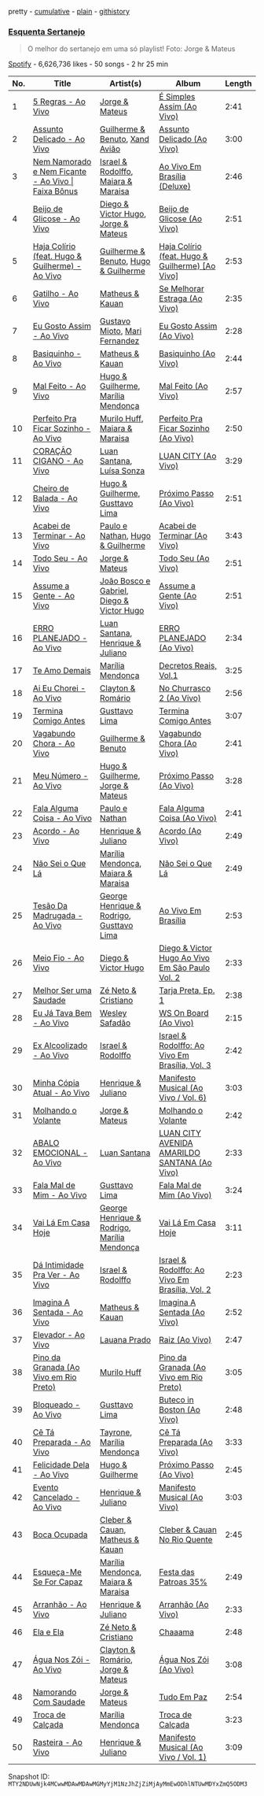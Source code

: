 pretty - [cumulative](/playlists/cumulative/37i9dQZF1DXdSjVZQzv2tl.md) - [plain](/playlists/plain/37i9dQZF1DXdSjVZQzv2tl) - [githistory](https://github.githistory.xyz/mackorone/spotify-playlist-archive/blob/main/playlists/plain/37i9dQZF1DXdSjVZQzv2tl)

### [Esquenta Sertanejo](https://open.spotify.com/playlist/37i9dQZF1DXdSjVZQzv2tl)

> O melhor do sertanejo em uma só playlist! Foto: Jorge & Mateus

[Spotify](https://open.spotify.com/user/spotify) - 6,626,736 likes - 50 songs - 2 hr 25 min

| No. | Title | Artist(s) | Album | Length |
|---|---|---|---|---|
| 1 | [5 Regras \- Ao Vivo](https://open.spotify.com/track/3gCWngngUs1uojw33vrE8K) | [Jorge & Mateus](https://open.spotify.com/artist/1elUiq4X7pxej6FRlrEzjM) | [É Simples Assim \(Ao Vivo\)](https://open.spotify.com/album/3KOePCX9vdj3OrAC2ruEFk) | 2:41 |
| 2 | [Assunto Delicado \- Ao Vivo](https://open.spotify.com/track/3yHXEidSu4gYVRqKoI653O) | [Guilherme & Benuto](https://open.spotify.com/artist/6m6e7D2TnV0aYMllFFwMxu), [Xand Avião](https://open.spotify.com/artist/43DRDu6nLSeIedZ7T1A616) | [Assunto Delicado \(Ao Vivo\)](https://open.spotify.com/album/7fMbYVUDAIWPuKcyehDYlT) | 3:00 |
| 3 | [Nem Namorado e Nem Ficante \- Ao Vivo \| Faixa Bônus](https://open.spotify.com/track/6bwx7pcKJY05D9S6CVa1k6) | [Israel & Rodolffo](https://open.spotify.com/artist/41QLxRXlc2NwfJZkHGHKid), [Maiara & Maraisa](https://open.spotify.com/artist/59jlthNnbmim5l9tmNA7se) | [Ao Vivo Em Brasília \(Deluxe\)](https://open.spotify.com/album/4WiThiD9AkxCSYf291UDwc) | 2:46 |
| 4 | [Beijo de Glicose \- Ao Vivo](https://open.spotify.com/track/6gyhp7IcNhTYzwlk8utsgP) | [Diego & Victor Hugo](https://open.spotify.com/artist/3k68C6mNMJL6OaAdWeW2ZF), [Jorge & Mateus](https://open.spotify.com/artist/1elUiq4X7pxej6FRlrEzjM) | [Beijo de Glicose \(Ao Vivo\)](https://open.spotify.com/album/6Y3F7RFN8cOh7ewKiyn2rC) | 2:51 |
| 5 | [Haja Colírio \(feat\. Hugo & Guilherme\) \- Ao Vivo](https://open.spotify.com/track/1ELsaYdj2NlxLvkx9g24xZ) | [Guilherme & Benuto](https://open.spotify.com/artist/6m6e7D2TnV0aYMllFFwMxu), [Hugo & Guilherme](https://open.spotify.com/artist/1LIuN7ov1IBQDdLsU83ojl) | [Haja Colírio \(feat\. Hugo & Guilherme\) \[Ao Vivo\]](https://open.spotify.com/album/0pmNWSBnKRJOKnmpTaatCU) | 2:53 |
| 6 | [Gatilho \- Ao Vivo](https://open.spotify.com/track/42nZBOwXNdO24Ml032bLBS) | [Matheus & Kauan](https://open.spotify.com/artist/2Z0lRIqr997lIUiPtrpKCr) | [Se Melhorar Estraga \(Ao Vivo\)](https://open.spotify.com/album/5oITwDGkkWE8RxG8LQ6AV6) | 2:35 |
| 7 | [Eu Gosto Assim \- Ao Vivo](https://open.spotify.com/track/4ASA1PZyWGbuc4d9N8OAcF) | [Gustavo Mioto](https://open.spotify.com/artist/1X6ORK7IekgmyjV6IFPszP), [Mari Fernandez](https://open.spotify.com/artist/0BHm7qbh3ENxvXzkQAG7MP) | [Eu Gosto Assim \(Ao Vivo\)](https://open.spotify.com/album/704T1TAZMGGokh8HyNaMbO) | 2:28 |
| 8 | [Basiquinho \- Ao Vivo](https://open.spotify.com/track/2HMbGPbGiqGaHXzFkQAmZI) | [Matheus & Kauan](https://open.spotify.com/artist/2Z0lRIqr997lIUiPtrpKCr) | [Basiquinho \(Ao Vivo\)](https://open.spotify.com/album/66K770CKTCoFFTRTiZGEwJ) | 2:44 |
| 9 | [Mal Feito \- Ao Vivo](https://open.spotify.com/track/5719MEdRQcH4c3phXqX7WN) | [Hugo & Guilherme](https://open.spotify.com/artist/1LIuN7ov1IBQDdLsU83ojl), [Marília Mendonça](https://open.spotify.com/artist/1yR65psqiazQpeM79CcGh8) | [Mal Feito \(Ao Vivo\)](https://open.spotify.com/album/6wM2qL8ddXGiEMPy44Wt8I) | 2:57 |
| 10 | [Perfeito Pra Ficar Sozinho \- Ao Vivo](https://open.spotify.com/track/4cxQWmXmmbFoWvV8qipQTe) | [Murilo Huff](https://open.spotify.com/artist/3hq7WoPJsrRP0KMSLhUgRz), [Maiara & Maraisa](https://open.spotify.com/artist/59jlthNnbmim5l9tmNA7se) | [Perfeito Pra Ficar Sozinho \(Ao Vivo\)](https://open.spotify.com/album/0hSTkDethURIn0Bqp009ja) | 2:50 |
| 11 | [CORAÇÃO CIGANO \- Ao Vivo](https://open.spotify.com/track/4vWh6tEfcLzdvYWp2IlOJS) | [Luan Santana](https://open.spotify.com/artist/3qvcCP2J0fWi0m0uQDUf6r), [Luísa Sonza](https://open.spotify.com/artist/4PzYKhC14sTJNEr0dzoo0d) | [LUAN CITY \(Ao Vivo\)](https://open.spotify.com/album/7z4PSl2TK6FVUlTjyVyRRX) | 3:29 |
| 12 | [Cheiro de Balada \- Ao Vivo](https://open.spotify.com/track/2ykYxd8UGHOsdjP3Z5jSHh) | [Hugo & Guilherme](https://open.spotify.com/artist/1LIuN7ov1IBQDdLsU83ojl), [Gusttavo Lima](https://open.spotify.com/artist/7MiDcPa6UiV3In7lIM71IN) | [Próximo Passo \(Ao Vivo\)](https://open.spotify.com/album/2aeDFXeS2WvKqIfXQyKRGa) | 2:51 |
| 13 | [Acabei de Terminar \- Ao Vivo](https://open.spotify.com/track/3jPp5Aukksz9Ir0gZy6lZM) | [Paulo e Nathan](https://open.spotify.com/artist/3CGLLDfrPjF2FJ8HDCKMMv), [Hugo & Guilherme](https://open.spotify.com/artist/1LIuN7ov1IBQDdLsU83ojl) | [Acabei de Terminar \(Ao Vivo\)](https://open.spotify.com/album/0jliIkYIynexQBf1Oj9KPo) | 3:43 |
| 14 | [Todo Seu \- Ao Vivo](https://open.spotify.com/track/546dFmvwFGBY7MJOkV5ctq) | [Jorge & Mateus](https://open.spotify.com/artist/1elUiq4X7pxej6FRlrEzjM) | [Todo Seu \(Ao Vivo\)](https://open.spotify.com/album/6tcIk5cJCa6xNtRUuTTBVB) | 2:51 |
| 15 | [Assume a Gente \- Ao Vivo](https://open.spotify.com/track/48LEhRW4gLMCVSYFEZvt8b) | [João Bosco e Gabriel](https://open.spotify.com/artist/21WAvVROZ83oUvJwFTG2dH), [Diego & Victor Hugo](https://open.spotify.com/artist/3k68C6mNMJL6OaAdWeW2ZF) | [Assume a Gente \(Ao Vivo\)](https://open.spotify.com/album/2Uf3XivKw12Ic7J3YMwSXy) | 2:51 |
| 16 | [ERRO PLANEJADO \- Ao Vivo](https://open.spotify.com/track/0sjhY8nPIm6cPOQfyUPmJe) | [Luan Santana](https://open.spotify.com/artist/3qvcCP2J0fWi0m0uQDUf6r), [Henrique & Juliano](https://open.spotify.com/artist/3p7PcrEHaaKLJnPUGOtRlT) | [ERRO PLANEJADO \(Ao Vivo\)](https://open.spotify.com/album/0jetp5tmpbqH3gqlGYJvUL) | 2:34 |
| 17 | [Te Amo Demais](https://open.spotify.com/track/4xxeEWGQNFQ6qehlnev5LS) | [Marília Mendonça](https://open.spotify.com/artist/1yR65psqiazQpeM79CcGh8) | [Decretos Reais, Vol.1](https://open.spotify.com/album/24aslPrdihuSQ59jrB2eBB) | 3:25 |
| 18 | [Ai Eu Chorei \- Ao Vivo](https://open.spotify.com/track/5TPXcKSOlPaz2pkYbWiWHU) | [Clayton & Romário](https://open.spotify.com/artist/1tKrZaph4cLsnEdqC5BNEQ) | [No Churrasco 2 \(Ao Vivo\)](https://open.spotify.com/album/6GwoKtfGlr1VGlrTU6Xb9u) | 2:56 |
| 19 | [Termina Comigo Antes](https://open.spotify.com/track/1K8AtBJXcdq5mywMnZuARP) | [Gusttavo Lima](https://open.spotify.com/artist/7MiDcPa6UiV3In7lIM71IN) | [Termina Comigo Antes](https://open.spotify.com/album/3DnY0LdBlcqVcSOGLHE4Vq) | 3:07 |
| 20 | [Vagabundo Chora \- Ao Vivo](https://open.spotify.com/track/2ebFBmle5uXcdbrCAOvPcZ) | [Guilherme & Benuto](https://open.spotify.com/artist/6m6e7D2TnV0aYMllFFwMxu) | [Vagabundo Chora \(Ao Vivo\)](https://open.spotify.com/album/1plYdPJYejQQpBvlebGdnk) | 2:41 |
| 21 | [Meu Número \- Ao Vivo](https://open.spotify.com/track/3XF598RmEUF3XW4XKo1lyP) | [Hugo & Guilherme](https://open.spotify.com/artist/1LIuN7ov1IBQDdLsU83ojl), [Jorge & Mateus](https://open.spotify.com/artist/1elUiq4X7pxej6FRlrEzjM) | [Próximo Passo \(Ao Vivo\)](https://open.spotify.com/album/2ybspxBvzQhRsdPR85s2s9) | 3:28 |
| 22 | [Fala Alguma Coisa \- Ao Vivo](https://open.spotify.com/track/0JAnjmcYMX157RsnmkhDBW) | [Paulo e Nathan](https://open.spotify.com/artist/3CGLLDfrPjF2FJ8HDCKMMv) | [Fala Alguma Coisa \(Ao Vivo\)](https://open.spotify.com/album/5KNtqlfJEyuLHqNRwHYE3B) | 2:41 |
| 23 | [Acordo \- Ao Vivo](https://open.spotify.com/track/2jb8HW2CXr4mOJaw7LJyVw) | [Henrique & Juliano](https://open.spotify.com/artist/3p7PcrEHaaKLJnPUGOtRlT) | [Acordo \(Ao Vivo\)](https://open.spotify.com/album/1hG9khbERmeplVf0lTn6gm) | 2:49 |
| 24 | [Não Sei o Que Lá](https://open.spotify.com/track/7graPn87bYFxTLNnRnFDMZ) | [Marília Mendonça](https://open.spotify.com/artist/1yR65psqiazQpeM79CcGh8), [Maiara & Maraisa](https://open.spotify.com/artist/59jlthNnbmim5l9tmNA7se) | [Não Sei o Que Lá](https://open.spotify.com/album/2XNMZxBXu26RGAwL3524Ye) | 2:49 |
| 25 | [Tesão Da Madrugada \- Ao Vivo](https://open.spotify.com/track/4grGI2vFnknrfmHT1JOVFU) | [George Henrique & Rodrigo](https://open.spotify.com/artist/3FlCKtwOEYQQYyGVEbxG2Z), [Gusttavo Lima](https://open.spotify.com/artist/7MiDcPa6UiV3In7lIM71IN) | [Ao Vivo Em Brasília](https://open.spotify.com/album/6NM4daMHIA3uWxf2YjITpC) | 2:53 |
| 26 | [Meio Fio \- Ao Vivo](https://open.spotify.com/track/1t5dhHyXMwdbAcI3EQRqFV) | [Diego & Victor Hugo](https://open.spotify.com/artist/3k68C6mNMJL6OaAdWeW2ZF) | [Diego & Victor Hugo Ao Vivo Em São Paulo Vol\. 2](https://open.spotify.com/album/0V3ZGohMB2SF82xhUEN8QC) | 2:33 |
| 27 | [Melhor Ser uma Saudade](https://open.spotify.com/track/6Lk3kU7JcQ5dZ7jbmhJzQN) | [Zé Neto & Cristiano](https://open.spotify.com/artist/487N2T9nIPEHrlTZLL3SQs) | [Tarja Preta, Ep\. 1](https://open.spotify.com/album/5BDWrnqQRfs2wSre2V7GbY) | 2:38 |
| 28 | [Eu Já Tava Bem \- Ao Vivo](https://open.spotify.com/track/5lCAtKxkZL6tFDyGX9t87j) | [Wesley Safadão](https://open.spotify.com/artist/1AL2GKpmRrKXkYIcASuRFa) | [WS On Board \(Ao Vivo\)](https://open.spotify.com/album/3jk9qHtMT4eVvVwvUVD11z) | 2:15 |
| 29 | [Ex Alcoolizado \- Ao Vivo](https://open.spotify.com/track/2VATVdFqb7QqxfAcQPvNpc) | [Israel & Rodolffo](https://open.spotify.com/artist/41QLxRXlc2NwfJZkHGHKid) | [Israel & Rodolffo: Ao Vivo Em Brasília, Vol\. 3](https://open.spotify.com/album/33kS9T1bA6L7fosKns9fx6) | 2:42 |
| 30 | [Minha Cópia Atual \- Ao Vivo](https://open.spotify.com/track/4HpRywZJgzkXXYLKJ0mLiY) | [Henrique & Juliano](https://open.spotify.com/artist/3p7PcrEHaaKLJnPUGOtRlT) | [Manifesto Musical \(Ao Vivo / Vol\. 6\)](https://open.spotify.com/album/5Z5Y76DPTwvgg02i4gS6OT) | 3:03 |
| 31 | [Molhando o Volante](https://open.spotify.com/track/3ITkrUvAA6gzxer2UIom3P) | [Jorge & Mateus](https://open.spotify.com/artist/1elUiq4X7pxej6FRlrEzjM) | [Molhando o Volante](https://open.spotify.com/album/27M30wcfpfaDbTPeTI1H9l) | 2:42 |
| 32 | [ABALO EMOCIONAL \- Ao Vivo](https://open.spotify.com/track/53RxHysDJ0cjugMcPymwja) | [Luan Santana](https://open.spotify.com/artist/3qvcCP2J0fWi0m0uQDUf6r) | [LUAN CITY AVENIDA AMARILDO SANTANA \(Ao Vivo\)](https://open.spotify.com/album/5kzhYibysBoVBzdWtFsGxF) | 2:33 |
| 33 | [Fala Mal de Mim \- Ao Vivo](https://open.spotify.com/track/6gEOM9IEBzvTdbwNrSkBdC) | [Gusttavo Lima](https://open.spotify.com/artist/7MiDcPa6UiV3In7lIM71IN) | [Fala Mal de Mim \(Ao Vivo\)](https://open.spotify.com/album/5cCDnN0XpXRSfYCd7vUAAB) | 3:24 |
| 34 | [Vai Lá Em Casa Hoje](https://open.spotify.com/track/2wSCalnGOnXdAJC0Fn8OUY) | [George Henrique & Rodrigo](https://open.spotify.com/artist/3FlCKtwOEYQQYyGVEbxG2Z), [Marília Mendonça](https://open.spotify.com/artist/1yR65psqiazQpeM79CcGh8) | [Vai Lá Em Casa Hoje](https://open.spotify.com/album/0JKlc3z8LMvYXvAvCv1EzG) | 3:11 |
| 35 | [Dá Intimidade Pra Ver \- Ao Vivo](https://open.spotify.com/track/0j8nXyOr5UXWHqy0BBnZ6L) | [Israel & Rodolffo](https://open.spotify.com/artist/41QLxRXlc2NwfJZkHGHKid) | [Israel & Rodolffo: Ao Vivo Em Brasília, Vol\. 2](https://open.spotify.com/album/0nSCmDQ8GRpsu4sAKKhaBM) | 2:23 |
| 36 | [Imagina A Sentada \- Ao Vivo](https://open.spotify.com/track/0lxGtl0S9wO2LAFchHrEtM) | [Matheus & Kauan](https://open.spotify.com/artist/2Z0lRIqr997lIUiPtrpKCr) | [Imagina A Sentada \(Ao Vivo\)](https://open.spotify.com/album/0SAMg0b9QbopaOj0ClEwiq) | 2:52 |
| 37 | [Elevador \- Ao Vivo](https://open.spotify.com/track/20yfr4F5QmZ5V3Cu1Rx4Kp) | [Lauana Prado](https://open.spotify.com/artist/6TYimByryGphZCtwYopH0y) | [Raiz \(Ao Vivo\)](https://open.spotify.com/album/5SClWm6m0wwcS3hb766KBg) | 2:47 |
| 38 | [Pino da Granada \(Ao Vivo em Rio Preto\)](https://open.spotify.com/track/0MKd4uZd8Ag8qyReZBTarP) | [Murilo Huff](https://open.spotify.com/artist/3hq7WoPJsrRP0KMSLhUgRz) | [Pino da Granada \(Ao Vivo em Rio Preto\)](https://open.spotify.com/album/60SAVsrvuAcIBAyqNxPOLP) | 3:05 |
| 39 | [Bloqueado \- Ao Vivo](https://open.spotify.com/track/6nkoWsFZeFt5dUdNmlIceh) | [Gusttavo Lima](https://open.spotify.com/artist/7MiDcPa6UiV3In7lIM71IN) | [Buteco in Boston \(Ao Vivo\)](https://open.spotify.com/album/1AebCIKwFh7upRidnha8yo) | 2:48 |
| 40 | [Cê Tá Preparada \- Ao Vivo](https://open.spotify.com/track/1tYJnXtKLoWVIL4lZOouQG) | [Tayrone](https://open.spotify.com/artist/2T1se5h5FRkw7ZfR7yxdlm), [Marília Mendonça](https://open.spotify.com/artist/1yR65psqiazQpeM79CcGh8) | [Cê Tá Preparada \(Ao Vivo\)](https://open.spotify.com/album/0SKpoFXvWGulci9ZGmWKCy) | 3:33 |
| 41 | [Felicidade Dela \- Ao Vivo](https://open.spotify.com/track/6BIvQ6KIdwhUB29lCVy0cd) | [Hugo & Guilherme](https://open.spotify.com/artist/1LIuN7ov1IBQDdLsU83ojl) | [Próximo Passo \(Ao Vivo\)](https://open.spotify.com/album/3CL1Onx0BwSqt6vlxWE2NQ) | 2:45 |
| 42 | [Evento Cancelado \- Ao Vivo](https://open.spotify.com/track/11fqunD6qlOCrRd88kMOk6) | [Henrique & Juliano](https://open.spotify.com/artist/3p7PcrEHaaKLJnPUGOtRlT) | [Manifesto Musical \(Ao Vivo\)](https://open.spotify.com/album/44apM3pC4x6oLt5ULbtV3j) | 3:03 |
| 43 | [Boca Ocupada](https://open.spotify.com/track/36mUWhjTM3GNpncYy7RR6z) | [Cleber & Cauan](https://open.spotify.com/artist/6Y8pfJkEdw4EAST4g9C026), [Matheus & Kauan](https://open.spotify.com/artist/2Z0lRIqr997lIUiPtrpKCr) | [Cleber & Cauan No Rio Quente](https://open.spotify.com/album/0sEb6tyxysVFuoKfaN5WdA) | 2:45 |
| 44 | [Esqueça\-Me Se For Capaz](https://open.spotify.com/track/4qsOrxBv09HhNSpsgMRXdC) | [Marília Mendonça](https://open.spotify.com/artist/1yR65psqiazQpeM79CcGh8), [Maiara & Maraisa](https://open.spotify.com/artist/59jlthNnbmim5l9tmNA7se) | [Festa das Patroas 35%](https://open.spotify.com/album/5S0cTPPACcLQxZPe2X88bQ) | 2:49 |
| 45 | [Arranhão \- Ao Vivo](https://open.spotify.com/track/4u06FbRh6FvV2FQZkouzCw) | [Henrique & Juliano](https://open.spotify.com/artist/3p7PcrEHaaKLJnPUGOtRlT) | [Arranhão \(Ao Vivo\)](https://open.spotify.com/album/4eELc3RSnehVnvMxk2hy2z) | 2:33 |
| 46 | [Ela e Ela](https://open.spotify.com/track/5Yu1AOnIzC1tWRJ4U0uW7u) | [Zé Neto & Cristiano](https://open.spotify.com/artist/487N2T9nIPEHrlTZLL3SQs) | [Chaaama](https://open.spotify.com/album/32Db0Wp1YHCpQW7GBqQbRU) | 2:48 |
| 47 | [Água Nos Zói \- Ao Vivo](https://open.spotify.com/track/77rIMl1WIrLf4ZDKFYZ4ji) | [Clayton & Romário](https://open.spotify.com/artist/1tKrZaph4cLsnEdqC5BNEQ), [Jorge & Mateus](https://open.spotify.com/artist/1elUiq4X7pxej6FRlrEzjM) | [Água Nos Zói \(Ao Vivo\)](https://open.spotify.com/album/055iSHIEhSre9fapRUBcRP) | 3:08 |
| 48 | [Namorando Com Saudade](https://open.spotify.com/track/6m84TzSTM5nbwZxIxkYHz6) | [Jorge & Mateus](https://open.spotify.com/artist/1elUiq4X7pxej6FRlrEzjM) | [Tudo Em Paz](https://open.spotify.com/album/57h6WHDjwNGIs5NMeKYEoL) | 2:54 |
| 49 | [Troca de Calçada](https://open.spotify.com/track/4AAIAVjSyiq1N7SXKkwXZe) | [Marília Mendonça](https://open.spotify.com/artist/1yR65psqiazQpeM79CcGh8) | [Troca de Calçada](https://open.spotify.com/album/4CwfuAMrV2zwnoOzJtuI1k) | 3:23 |
| 50 | [Rasteira \- Ao Vivo](https://open.spotify.com/track/685gjMmRjwLFrtCWtF2sXo) | [Henrique & Juliano](https://open.spotify.com/artist/3p7PcrEHaaKLJnPUGOtRlT) | [Manifesto Musical \(Ao Vivo / Vol\. 1\)](https://open.spotify.com/album/34C5pWtJWvLUfKoIZTNrug) | 3:09 |

Snapshot ID: `MTY2NDUwNjk4MCwwMDAwMDAwMGMyYjM1NzJhZjZiMjAyMmEwODhlNTUwMDYxZmQ5ODM3`

